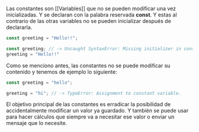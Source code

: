 Las constantes son [[Variables]] que no se pueden modificar una vez inicializadas. Y se declaran con la palabra reservada **const**. Y estas al contrario de las otras variables no se pueden inicializar después de declararla. 

~~~js
const greeting = "Hello!!";

const greeting; // -> Uncaught SyntaxError: Missing initializer in const declaration
greeting = "Hello!!"
~~~

Como se menciono antes, las constantes no se puede modificar su contenido y tenemos de ejemplo lo siguiente: 

~~~js
const greeting = "hello";

greeting = "hi"; // -> TypeError: Assignment to constant variable.
~~~

El objetivo principal de las constantes es erradicar la posibilidad de accidentalmente modificar un valor ya guardado. Y también se puede usar para hacer cálculos que siempre va a necesitar ese valor o enviar un mensaje que lo necesite. 